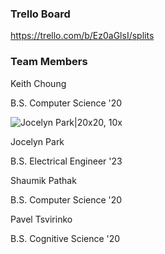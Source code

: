 ### Trello Board
https://trello.com/b/Ez0aGlsI/splits

### Team Members
Keith Choung

B.S. Computer Science '20


![Jocelyn Park|20x20, 10x](https://github.com/ECS189E/project-w21-splits/blob/main/Pictures/Jocelyn%20Park.png)

Jocelyn Park

B.S. Electrical Engineer '23


Shaumik Pathak

B.S. Computer Science '20


Pavel Tsvirinko

B.S. Cognitive Science '20
